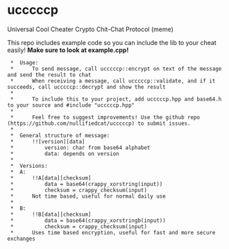# ucccccp
Universal Cool Cheater Crypto Chit-Chat Protocol (meme)

This repo includes example code so you can include the lib to your cheat easily! **Make sure to look at example.cpp!**

```
 *  Usage:
 *  	To send message, call ucccccp::encrypt on text of the message and send the result to chat
 *  	When receiving a message, call ucccccp::validate, and if it succeeds, call ucccccp::decrypt and show the result
 *
 *		To include this to your project, add ucccccp.hpp and base64.h to your source and #include "ucccccp.hpp"
 *
 *		Feel free to suggest improvements! Use the github repo (https://github.com/nullifiedcat/ucccccp) to submit issues.
 *
 *  General structure of message:
 *  	!![version][data]
 *  		version: char from base64 alphabet
 *  		data: depends on version
 *
 * 	Versions:
 * 	A:
 * 		!!A[data][checksum]
 * 			data = base64(crappy_xorstring(input))
 *			checksum = crappy_checksum(input)
 *		Not time based, useful for normal daily use
 *
 *	B:
 *		!!B[data][checksum]
 *			data = base64(crappy_xorstringb(input))
 *			checksum = crappy_checksum(input)
 *		Uses time based encryption, useful for fast and more secure exchanges
```
